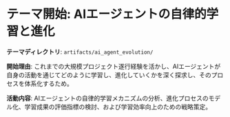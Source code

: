 # テーマ開始: AIエージェントの自律的学習と進化

**テーマディレクトリ**: `artifacts/ai_agent_evolution/`

**開始理由**: これまでの大規模プロジェクト遂行経験を活かし、AIエージェントが自身の活動を通じてどのように学習し、進化していくかを深く探求し、そのプロセスを体系化するため。

**活動内容**: AIエージェントの自律的学習メカニズムの分析、進化プロセスのモデル化、学習成果の評価指標の検討、および学習効率向上のための戦略策定。
